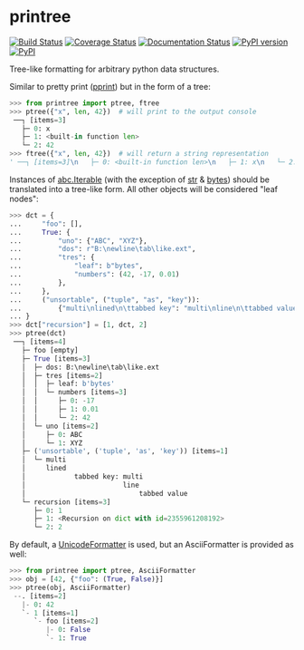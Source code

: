 # printree

[![Build Status](https://travis-ci.org/chrizzFTD/printree.svg?branch=master)](https://travis-ci.org/chrizzFTD/printree)
[![Coverage Status](https://coveralls.io/repos/github/chrizzFTD/printree/badge.svg?branch=master)](https://coveralls.io/github/chrizzFTD/printree?branch=master)
[![Documentation Status](https://readthedocs.org/projects/printree/badge/?version=latest)](https://printree.readthedocs.io/en/latest/?badge=latest)
[![PyPI version](https://badge.fury.io/py/printree.svg)](https://badge.fury.io/py/printree)
[![PyPI](https://img.shields.io/pypi/pyversions/printree.svg)](https://pypi.python.org/pypi/printree)

Tree-like formatting for arbitrary python data structures.

Similar to pretty print ([pprint](https://docs.python.org/3/library/pprint.html)) but in the form of a tree:

```python
>>> from printree import ptree, ftree
>>> ptree({"x", len, 42})  # will print to the output console
 ──┐ [items=3]
   ├─ 0: x
   ├─ 1: <built-in function len>
   └─ 2: 42
>>> ftree({"x", len, 42})  # will return a string representation
' ──┐ [items=3]\n   ├─ 0: <built-in function len>\n   ├─ 1: x\n   └─ 2: 42'
```

Instances of [abc.Iterable](https://docs.python.org/3/library/collections.abc.html#collections.abc.Iterable) (with the exception of [str](https://docs.python.org/3/library/stdtypes.html#text-sequence-type-str) & [bytes](https://docs.python.org/3/library/stdtypes.html#bytes-objects)) should be translated into a tree-like form.
All other objects will be considered "leaf nodes":
```python
>>> dct = {
...     "foo": [],
...     True: {
...         "uno": {"ABC", "XYZ"},
...         "dos": r"B:\newline\tab\like.ext",
...         "tres": {
...             "leaf": b"bytes",
...             "numbers": (42, -17, 0.01)
...         },
...     },
...     ("unsortable", ("tuple", "as", "key")):
...         {"multi\nlined\n\ttabbed key": "multi\nline\n\ttabbed value"}
... }
>>> dct["recursion"] = [1, dct, 2]
>>> ptree(dct)
 ──┐ [items=4]
   ├─ foo [empty]
   ├─ True [items=3]
   │  ├─ dos: B:\newline\tab\like.ext
   │  ├─ tres [items=2]
   │  │  ├─ leaf: b'bytes'
   │  │  └─ numbers [items=3]
   │  │     ├─ 0: -17
   │  │     ├─ 1: 0.01
   │  │     └─ 2: 42
   │  └─ uno [items=2]
   │     ├─ 0: ABC
   │     └─ 1: XYZ
   ├─ ('unsortable', ('tuple', 'as', 'key')) [items=1]
   │  └─ multi
   │     lined
   │            tabbed key: multi
   │                        line
   │                            tabbed value
   └─ recursion [items=3]
      ├─ 0: 1
      ├─ 1: <Recursion on dict with id=2355961208192>
      └─ 2: 2
```
By default, a [UnicodeFormatter](printree._ptree.py) is used, but an AsciiFormatter is provided as well:
```python
>>> from printree import ptree, AsciiFormatter
>>> obj = [42, {"foo": (True, False)}]
>>> ptree(obj, AsciiFormatter)
 --. [items=2]
   |- 0: 42
   `- 1 [items=1]
      `- foo [items=2]
         |- 0: False
         `- 1: True
```
